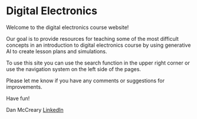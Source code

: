 # Digital Electronics

Welcome to the digital electronics course website!

Our goal is to provide resources for teaching some of the most difficult concepts in an introduction to digital electronics course by using generative AI to create lesson plans and simulations.

To use this site you can use the search function in the upper right corner or use the navigation system on the left side of the pages.

Please let me know if you have any comments or suggestions for improvements.

Have fun!

Dan McCreary [LinkedIn](https://www.linkedin.com/in/danmccreary/)